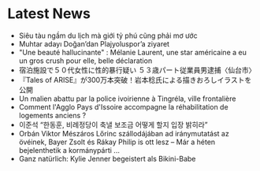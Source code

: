 # Latest News
-  Siêu tàu ngầm du lịch mà giới tỷ phú cũng phải mơ ước
-  Muhtar adayı Doğan’dan Plajyoluspor’a ziyaret
-  "Une beauté hallucinante" : Mélanie Laurent, une star américaine a eu un gros crush pour elle, belle déclaration
-  宿泊施設で５０代女性に性的暴行疑い ５３歳パート従業員男逮捕〈仙台市〉
-  『Tales of ARISE』が300万本突破！岩本稔氏による描きおろしイラストを公開
-  Un malien abattu par la police ivoirienne à Tingréla, ville frontalière
-  Comment l'Agglo Pays d'Issoire accompagne la réhabilitation de logements anciens ?
-  이준석 “한동훈, 비례정당이 축낼 보조금 어떻게 할지 입장 밝히라”
-  Orbán Viktor Mészáros Lőrinc szállodájában ad iránymutatást az övéinek, Bayer Zsolt és Rákay Philip is ott lesz – Már a héten bejelenthetik a kormánypárti ...
-  Ganz natürlich: Kylie Jenner begeistert als Bikini-Babe
